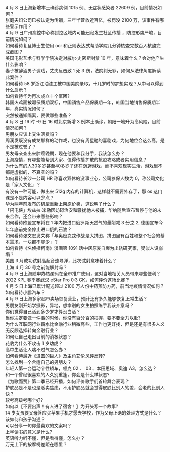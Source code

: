 4 月 8 日上海新增本土确诊病例 1015 例、无症状感染者 22609 例，目前情况如何？  
张庭夫妇公司已被认定为传销，三年半营收近百亿，被罚没 2100 万，该事件有哪些警示作用？  
4 月 9 日广州疾控中心称封控区域内可能已经发生社区传播 ，防控形势严峻，目前情况如何？  
如何看待复旦博士生使用 ocr 和正则表达式帮助学院几分钟核查完数百人核酸完成截图？  
美国电影艺术与科学学院决定对威尔·史密斯封禁 10 年，意味着什么？会对他产生什么影响？  
妻子被醉酒男子调戏，丈夫反击致 1 死 3 伤，法院判无罪，如何从法律角度解读此案件？  
如何看待 58 岁浙江油漆工被中国美院录取，十几岁时的梦想实现？从中可以得到什么启示？  
如何看待华为再次成立十个军团?  
韩国火鸡面被曝保质期双标，中国销售产品保质期一年，韩国当地销售保质期半年，真实情况如何？  
突然被通知隔离，要做哪些准备？  
4 月 8 日 16 时 -9 日 16 时北京新增 3 例本土确诊，朝阳一地升为高风险，目前情况如何？  
男朋友应该上交生活费吗？  
周润发既没有成龙那样的动作戏，也没有周星驰的喜剧戏，为何地位会这么高，是不是被过誉了？  
男友母亲查出来肺癌晚期，现在他要和我分手，我该怎么办？  
上海疫情，有哪些能帮到大家、值得传播扩散的抗疫攻略或者实用信息？  
为什么有的人30多岁甚至40多岁了还在沉迷游戏，而不喜欢现实生活，游戏里不都是虚拟的，不真实的吗？  
如何看待长沙一公司 HR 称喜欢双休的没事业心，公司参保人数为 0，称公司文化是「家人文化」？  
有没有一种可能，做出来 512g 内存的计算机，这样就不需要外存了，那 os 这门课是不是内容可以少点？  
华为两年前发布的机型重新上架原价卖，这说明了什么？  
「闪电侠」埃兹拉·米勒因妨碍治安和骚扰他人被捕，华纳随后宣布暂停与他的未来合作，还会带来哪些影响？  
如何看待欧盟宣布将在 1 年内把进口俄罗斯天然气的量削减 3 分之 2, 德国宣布今年年底前完全停止进口俄的石油？  
如何看待张文宏发文称「与奥密克戎作战是大拼图，拼图里有百姓和整个社会的基本需求，一块都不能少」？  
如何看待《名侦探柯南》漫画第 1091 话中灰原哀自爆为出轨研究家，疑似人设崩塌？  
美国 3 月成功试射高超音速导弹，此次试射意味着什么？  
上海 4 月 30 号之前能解封吗？  
4 月 9 日上海随申办核酸码在全市推广使用，这对当地相关人员带来哪些便利？  
2022 KPL 春季赛武汉 eStar Pro 0:3  GK，如何评价这场比赛？  
4 月 5 日上海已累计配送超过 2100 万人份中药预防方药，前当地疫情情况如何？  
如何看待小鹏汽车？  
4 月 9 日上海多家超市卖场恢复营业，预计还有多久能够恢复正常生活？  
男朋友刚开始学摄影，异地，想拿别的女生拍照练手我该介意吗？  
你们觉得自己活到多少岁才算没白活？  
当你决定要做一件事的时候，你没有百分百的把握，要不要全力以赴?  
为什么互联网行业薪水比金融行业稍微高些，工作也更好找，但是还是有很多人义无反顾选择转向金融行业？  
如何让自己走出目前的消极状态？  
花豹为什么不攻击 1 岁幼虎？  
高中生活让人喘不过气怎么办？  
如何看待最近《进击的巨人》及主角艾伦风评反转?  
怎么找到一个合适自己的男朋友？  
年轻人第一台运动个性轿车，领克 02 、 03 、本田思域、奥迪 A3，怎么选？  
和一个曾经很喜欢的人久别重逢，你会是什么样状态?  
《为歌而赞》第二季已经开播，如何评价歌手们首轮舞台表现？  
护肤品是不是也是贩卖焦虑，不用护肤品就会觉得皮肤比别人的差，会老的比别人快？  
软考高级考哪个好?  
如何以【不要出声！有人进了宿舍！】为开头写一个故事?  
14 岁女孩要父母答应买苹果手机才愿去学校，作为父母正确的处理方式是什么？该如何和孩子沟通？  
可以分享一句你最喜欢的文案吗？  
上学读书的意义是什么?  
英语听力听不懂，但是看得懂，怎么办？  
万元上下的按摩椅差距在哪里？  
